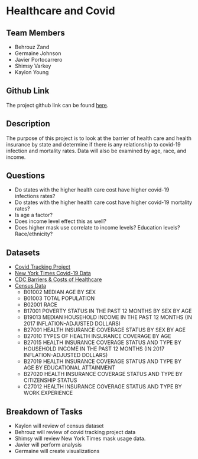 # Healthcare and Covid

## Team Members
* Behrouz Zand
* Germaine Johnson
* Javier Portocarrero
* Shimsy Varkey
* Kaylon Young

## Github Link
The project github link can be found [here](https://github.com/havyjavy/Healthcare-and-Covid-19). 



## Description
The purpose of this project is to look at the barrier of health care and health insurance by state and determine if there is any relationship to covid-19 infection and mortality rates.  Data will also be examined by age, race, and income.

## Questions
* Do states with the higher health care cost have higher covid-19 infections rates?
* Do states with the higher health care cost have higher covid-19 mortality rates?
* Is age a factor?
* Does income level effect this as well?
* Does higher mask use correlate to income levels? Education levels? Race/ethnicity?

## Datasets
* [Covid Tracking Project](https://covidtracking.com/data/api)
* [New York Times Covid-19 Data](https://github.com/nytimes/covid-19-data)
* [CDC Barriers & Costs of Healthcare](https://github.com/nytimes/covid-19-data)
* [Census Data](https://www.census.gov/data/developers/data-sets/acs-5year.html)
    * B01002	MEDIAN AGE BY SEX
    * B01003	TOTAL POPULATION
    * B02001	RACE
    * B17001	POVERTY STATUS IN THE PAST 12 MONTHS BY SEX BY AGE
    * B19013	MEDIAN HOUSEHOLD INCOME IN THE PAST 12 MONTHS (IN 2017 INFLATION-ADJUSTED DOLLARS)
    * B27001	HEALTH INSURANCE COVERAGE STATUS BY SEX BY AGE
    * B27010	TYPES OF HEALTH INSURANCE COVERAGE BY AGE
    * B27015	HEALTH INSURANCE COVERAGE STATUS AND TYPE BY HOUSEHOLD INCOME IN THE PAST 12 MONTHS (IN 2017 INFLATION-ADJUSTED DOLLARS)
    * B27019	HEALTH INSURANCE COVERAGE STATUS AND TYPE BY AGE BY EDUCATIONAL ATTAINMENT
    * B27020	HEALTH INSURANCE COVERAGE STATUS AND TYPE BY CITIZENSHIP STATUS
    * C27012	HEALTH INSURANCE COVERAGE STATUS AND TYPE BY WORK EXPERIENCE

## Breakdown of Tasks
* Kaylon will review of census dataset
* Behrouz will review of covid tracking project data
* Shimsy will review New York Times mask usage data.
* Javier will perform analysis
* Germaine will create visualizations

